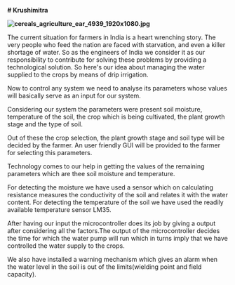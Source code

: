 **# Krushimitra**

**![cereals_agriculture_ear_4939_1920x1080.jpg](https://lh5.googleusercontent.com/HWqPpsMTgpvdGBp-gE6_szWfmSkfSzbI4mAGy5x2TqJUG4nkdzPotZT7nUHeMYY4ACjTyQQXA7iGUMyEJFhnTbiJCP1g2ASrwxtSkFJIk6uNpPfulOcbp_3LcvtwP4JC73uLZFAt)**

The current situation for farmers in India is a heart wrenching story. The very people who feed the nation are faced with starvation, and even a killer shortage of water. So as the engineers of India we consider it as our responsibility to contribute for solving these problems by providing a technological solution. So here's our idea about managing the water supplied to the crops by means of drip irrigation.

Now to control any system we need to analyse its parameters whose values will basically serve as an input for our system.

Considering our system the parameters were present soil moisture, temperature of the soil, the crop which is being cultivated, the plant growth stage and the type of soil.

Out of these the crop selection, the plant growth stage and soil type will be decided by the farmer. An user friendly GUI will be provided to the farmer for selecting this parameters.

Technology comes to our help in getting the values of the remaining parameters which are thee soil moisture and temperature.

For detecting the moisture we have used a sensor which on calculating resistance measures the conductivity of the soil and relates it with the water content. For detecting the temperature of the soil we have used the readily available temperature sensor LM35\.     

After having our input the microcontroller does its job by giving a output after considering all the factors.The output of the microcontroller decides the time for which the water pump will run which in turns imply that we have controlled the water supply to the crops.

We also have installed a warning mechanism which gives an alarm when the water level in the soil is out of the limits(wielding point and field capacity).
